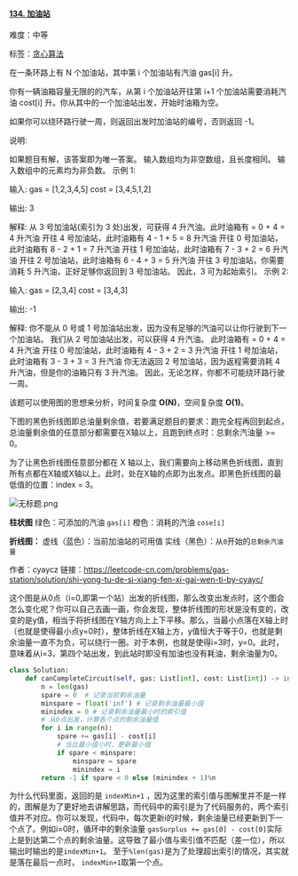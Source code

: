 #### [134\. 加油站](https://leetcode-cn.com/problems/gas-station/)

难度：中等

标签：[贪心算法](../Topic/贪心算法.md)

在一条环路上有 N 个加油站，其中第 i 个加油站有汽油 gas[i] 升。

你有一辆油箱容量无限的的汽车，从第 i 个加油站开往第 i+1 个加油站需要消耗汽油 cost[i] 升。你从其中的一个加油站出发，开始时油箱为空。

如果你可以绕环路行驶一周，则返回出发时加油站的编号，否则返回 -1。

说明: 

如果题目有解，该答案即为唯一答案。
输入数组均为非空数组，且长度相同。
输入数组中的元素均为非负数。
示例 1:

输入: 
gas  = [1,2,3,4,5]
cost = [3,4,5,1,2]

输出: 3

解释:
从 3 号加油站(索引为 3 处)出发，可获得 4 升汽油。此时油箱有 = 0 + 4 = 4 升汽油
开往 4 号加油站，此时油箱有 4 - 1 + 5 = 8 升汽油
开往 0 号加油站，此时油箱有 8 - 2 + 1 = 7 升汽油
开往 1 号加油站，此时油箱有 7 - 3 + 2 = 6 升汽油
开往 2 号加油站，此时油箱有 6 - 4 + 3 = 5 升汽油
开往 3 号加油站，你需要消耗 5 升汽油，正好足够你返回到 3 号加油站。
因此，3 可为起始索引。
示例 2:

输入: 
gas  = [2,3,4]
cost = [3,4,3]

输出: -1

解释:
你不能从 0 号或 1 号加油站出发，因为没有足够的汽油可以让你行驶到下一个加油站。
我们从 2 号加油站出发，可以获得 4 升汽油。 此时油箱有 = 0 + 4 = 4 升汽油
开往 0 号加油站，此时油箱有 4 - 3 + 2 = 3 升汽油
开往 1 号加油站，此时油箱有 3 - 3 + 3 = 3 升汽油
你无法返回 2 号加油站，因为返程需要消耗 4 升汽油，但是你的油箱只有 3 升汽油。
因此，无论怎样，你都不可能绕环路行驶一周。

该题可以使用图的思想来分析，时间复杂度 **O(N)**，空间复杂度 **O(1)**。

下图的黑色折线图即总油量剩余值，若要满足题目的要求：跑完全程再回到起点，总油量剩余值的任意部分都需要在X轴以上，且跑到终点时：总剩余汽油量 >= 0。

为了让黑色折线图任意部分都在 X 轴以上，我们需要向上移动黑色折线图，直到所有点都在X轴或X轴以上。此时，处在X轴的点即为出发点。即黑色折线图的最低值的位置：index = 3。

![无标题.png](https://pic.leetcode-cn.com/98ee6782654518e1a33852e99825f1537869a542ee26738cf02d5fb6f0f0a899-%E6%97%A0%E6%A0%87%E9%A2%98.png)

**柱状图**
绿色：可添加的汽油 `gas[i]`
橙色：消耗的汽油 `cose[i]`

**折线图：**
虚线（蓝色）：当前加油站的可用值
实线（黑色）：从`0`开始的`总剩余汽油量`

作者：cyaycz
链接：https://leetcode-cn.com/problems/gas-station/solution/shi-yong-tu-de-si-xiang-fen-xi-gai-wen-ti-by-cyayc/

这个图是从0点（i=0,即第一个站）出发的折线图，那么改变出发点时，这个图会怎么变化呢？你可以自己去画一画，你会发现，整体折线图的形状是没有变的，改变的是y值，相当于将折线图在Y轴方向上上下平移。那么，当最小点落在X轴上时（也就是使得最小点y=0时），整体折线在X轴上方，y值恒大于等于0，也就是剩余油量一直不为负，可以绕行一圈。对于本例，也就是使得i=3时，y=0。此时，意味着从i=3，第四个站出发，到此站时即没有加油也没有耗油，剩余油量为0。

```python
class Solution:
    def canCompleteCircuit(self, gas: List[int], cost: List[int]) -> int:
        n = len(gas)
        spare = 0  # 记录当前剩余油量
        minspare = float('inf') # 记录剩余油量最小值
        minindex = 0 # 记录剩余油量最小时的索引值
        # 从0点出发，计算各个点的剩余油量值
        for i in range(n):
            spare += gas[i] - cost[i]
            # 当比最小值小时，更新最小值
            if spare < minspare:
                minspare = spare
                minindex = i
        return -1 if spare < 0 else (minindex + 1)%n
```

为什么代码里面，返回的是 `indexMin+1` ，因为这里的索引值与图解里并不是一样的，图解是为了更好地去讲解思路，而代码中的索引是为了代码服务的，两个索引值并不对应。你可以发现，代码中，每次更新i的时候，剩余油量已经更新到下一个点了。例如i=0时，循环中的剩余油量 `gasSurplus += gas[0] - cost[0]`实际上是到达第二个点的剩余油量。这导致了最小值与索引值不匹配（差一位），所以输出时输出的是`indexMin+1`。 至于`%len(gas)`是为了处理超出索引的情况，其实就是落在最后一点时， `indexMin+1`取第一个点。